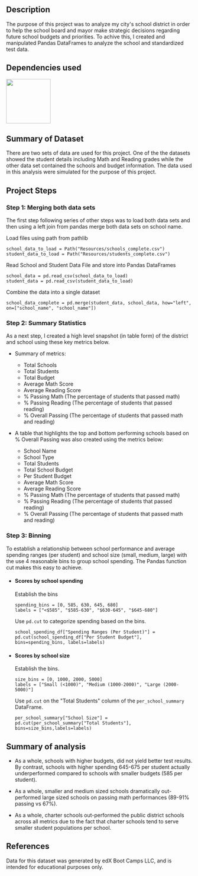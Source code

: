 ## Description
The purpose of this project was to analyze my city's school district in order to help the school board and mayor make strategic decisions regarding future school budgets and priorities. To achive this, I created and manipulated Pandas DataFrames to analyze the school and standardized test data.
## Dependencies used
<img width="120" src = https://user-images.githubusercontent.com/107348074/236379825-80dc02bc-46c1-46fa-9634-dc28cdcb5704.png>
                       
## Summary of Dataset
There are two sets of data are used for this project. One of the the datasets showed the student details including Math and Reading grades while the other data set contained the schools and budget information. The data used in this analysis were simulated for the purpose of this project.
## Project Steps
### Step 1: Merging both data sets 
The first step following series of other steps was to load both data sets and then using a left join from pandas merge both data sets on school name. 

  Load files using path from pathlib
  
    school_data_to_load = Path("Resources/schools_complete.csv")
    student_data_to_load = Path("Resources/students_complete.csv")

  Read School and Student Data File and store into Pandas DataFrames 
  
    school_data = pd.read_csv(school_data_to_load)
    student_data = pd.read_csv(student_data_to_load)

  Combine the data into a single dataset
  
    school_data_complete = pd.merge(student_data, school_data, how="left", on=["school_name", "school_name"])
    
### Step 2: Summary Statistics
As a next step, I created a high level snapshot (in table form) of the district and school using these key metrics below.   
- Summary of metrics:
  - Total Schools
  - Total Students
  - Total Budget
  - Average Math Score
  - Average Reading Score
  - % Passing Math (The percentage of students that passed math)
  - % Passing Reading (The percentage of students that passed reading)
  - % Overall Passing (The percentage of students that passed math and reading)  


- A table that highlights the top and bottom performing schools based on % Overall Passing was also created using the metrics below:
  - School Name
  - School Type
  - Total Students
  - Total School Budget
  - Per Student Budget
  - Average Math Score
  - Average Reading Score
  - % Passing Math (The percentage of students that passed math)
  - % Passing Reading (The percentage of students that passed reading)
  - % Overall Passing (The percentage of students that passed math and reading)

### Step 3: Binning
To establish a relationship between school performance and average spending ranges (per student) and school size (small, medium, large) with the use 4 reasonable bins to group school spending. The Pandas function cut makes this easy to achieve.  
- #### Scores by school spending
  
  Establish the bins 
  
      spending_bins = [0, 585, 630, 645, 680]
      labels = ["<$585", "$585-630", "$630-645", "$645-680"]

  Use `pd.cut` to categorize spending based on the bins.
  
      school_spending_df["Spending Ranges (Per Student)"] = pd.cut(school_spending_df["Per Student Budget"], bins=spending_bins, labels=labels)

- #### Scores by school size

  Establish the bins.
  
      size_bins = [0, 1000, 2000, 5000]
      labels = ["Small (<1000)", "Medium (1000-2000)", "Large (2000-5000)"]

  Use `pd.cut` on the "Total Students" column of the `per_school_summary` DataFrame.

      per_school_summary["School Size"] = pd.cut(per_school_summary["Total Students"], bins=size_bins,labels=labels)


## Summary of analysis

* As a whole, schools with higher budgets, did not yield better test results. By contrast, schools with higher spending 645-675 per student actually underperformed compared to schools with smaller budgets (585 per student).

* As a whole, smaller and medium sized schools dramatically out-performed large sized schools on passing math performances (89-91% passing vs 67%).

* As a whole, charter schools out-performed the public district schools across all metrics due to the fact that charter schools tend to serve smaller student populations per school.

## References
Data for this dataset was generated by edX Boot Camps LLC, and is intended for educational purposes only.

